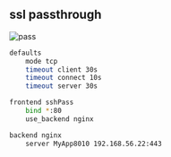 ## ssl passthrough

![pass](https://github.com/hojat-gazestani/DevOps/blob/main/haproxy/pictures/04-certificate/02-SSL-Passthrough.jpg)

```bash
defaults
    mode tcp
    timeout client 30s
    timeout connect 10s
    timeout server 30s

frontend sshPass
	bind *:80
	use_backend nginx

backend nginx
	server MyApp8010 192.168.56.22:443

```